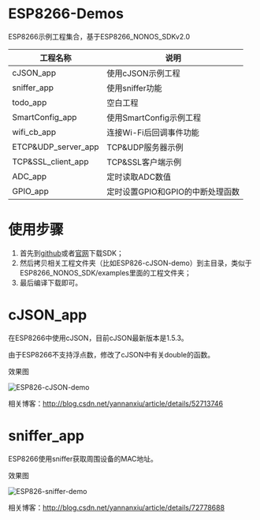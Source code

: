 # ESP8266-Demos

ESP8266示例工程集合，基于ESP8266_NONOS_SDKv2.0

| 工程名称 | 说明 |
|---|---|
| cJSON_app | 使用cJSON示例工程 |
| sniffer_app | 使用sniffer功能 |
| todo_app | 空白工程 |
| SmartConfig_app | 使用SmartConfig示例工程 |
| wifi_cb_app | 连接Wi-Fi后回调事件功能 |
| ETCP&UDP_server_app | TCP&UDP服务器示例 |
| TCP&SSL_client_app | TCP&SSL客户端示例 |
| ADC_app| 定时读取ADC数值 |
| GPIO_app| 定时设置GPIO和GPIO的中断处理函数 |

# 使用步骤

1. 首先到[github](https://github.com/espressif/ESP8266_NONOS_SDK)或者[官网](http://espressif.com/zh-hans/products/hardware/esp8266ex/resources)下载SDK；
2. 然后拷贝相关工程文件夹（比如ESP826-cJSON-demo）到主目录，类似于ESP8266_NONOS_SDK/examples里面的工程文件夹；
3. 最后编译下载即可。



# cJSON_app

在ESP8266中使用cJSON，目前cJSON最新版本是1.5.3。

由于ESP8266不支持浮点数，修改了cJSON中有关double的函数。

效果图

![ESP826-cJSON-demo](https://github.com/AngelLiang/ESP8266-Demos/blob/master/img/cJSON.jpg)

相关博客：http://blog.csdn.net/yannanxiu/article/details/52713746



# sniffer_app

ESP8266使用sniffer获取周围设备的MAC地址。

效果图

![ESP826-sniffer-demo](https://github.com/AngelLiang/ESP8266-Demos/blob/master/img/sniffer.jpg)

相关博客：http://blog.csdn.net/yannanxiu/article/details/72778688
